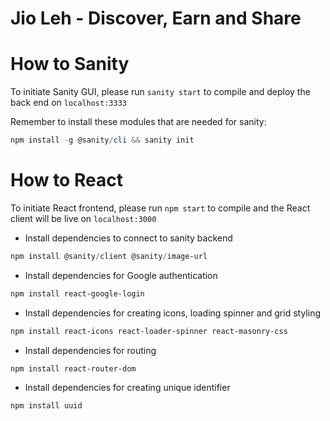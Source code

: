 # Jio Leh - Discover, Earn and Share

# How to Sanity
To initiate Sanity GUI, please run `sanity start` to compile and deploy the back end on `localhost:3333`

Remember to install these modules that are needed for sanity:
```powershell
npm install -g @sanity/cli && sanity init
```

# How to React
To initiate React frontend, please run `npm start` to compile and the React client will be live on `localhost:3000`

- Install dependencies to connect to sanity backend

```powershell
npm install @sanity/client @sanity/image-url
```

- Install dependencies for Google authentication

```powershell
npm install react-google-login 
```

- Install dependencies for creating icons, loading spinner and grid styling

```powershell
npm install react-icons react-loader-spinner react-masonry-css
```

- Install dependencies for routing

```powershell
npm install react-router-dom
```

- Install dependencies for creating unique identifier

```powershell
npm install uuid
```

